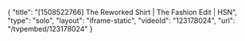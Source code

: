 {
    "title": "[1508522766] The Reworked Shirt | The Fashion Edit | HSN",
    "type": "solo",
    "layout": "iframe-static",
    "videoId": "123178024",
    "url": "\/tvpembed\/123178024"
}